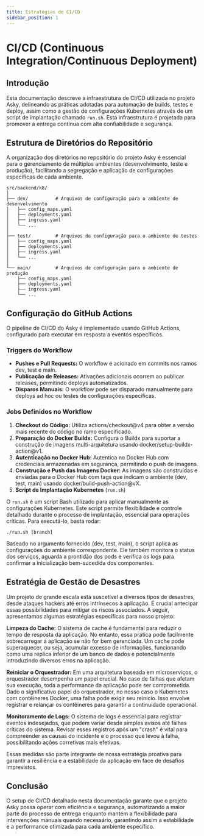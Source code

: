 ```yaml
---
title: Estratégias de CI/CD
sidebar_position: 1
---
```


# CI/CD (Continuous Integration/Continuous Deployment)

## Introdução
Esta documentação descreve a infraestrutura de CI/CD utilizada no projeto Asky, delineando as práticas adotadas para automação de builds, testes e deploy, assim como a gestão de configurações Kubernetes através de um script de implantação chamado `run.sh`. Esta infraestrutura é projetada para promover a entrega contínua com alta confiabilidade e segurança.

## Estrutura de Diretórios do Repositório
A organização dos diretórios no repositório do projeto Asky é essencial para o gerenciamento de múltiplos ambientes (desenvolvimento, teste e produção), facilitando a segregação e aplicação de configurações específicas de cada ambiente.

```
src/backend/k8/
│
├── dev/          # Arquivos de configuração para o ambiente de desenvolvimento
│   ├── config_maps.yaml
│   ├── deployments.yaml
│   ├── ingress.yaml
│   └── ...
│
├── test/         # Arquivos de configuração para o ambiente de testes
│   ├── config_maps.yaml
│   ├── deployments.yaml
│   ├── ingress.yaml
│   └── ...
│
└── main/         # Arquivos de configuração para o ambiente de produção
    ├── config_maps.yaml
    ├── deployments.yaml
    ├── ingress.yaml
    └── ...
```

## Configuração do GitHub Actions
O pipeline de CI/CD do Asky é implementado usando GitHub Actions, configurado para executar em resposta a eventos específicos.

### Triggers do Workflow
- **Pushes e Pull Requests:** O workflow é acionado em commits nos ramos dev, test e main.
- **Publicação de Releases:** Ativações adicionais ocorrem ao publicar releases, permitindo deploys automatizados.
- **Disparos Manuais:** O workflow pode ser disparado manualmente para deploys ad hoc ou testes de configurações específicas.

### Jobs Definidos no Workflow
1. **Checkout do Código:** Utiliza actions/checkout@v4 para obter a versão mais recente do código no ramo especificado.
2. **Preparação do Docker Buildx:** Configura o Buildx para suportar a construção de imagens multi-arquitetura usando docker/setup-buildx-action@v1.
3. **Autenticação no Docker Hub:** Autentica no Docker Hub com credenciais armazenadas em segurança, permitindo o push de imagens.
4. **Construção e Push das Imagens Docker:** As imagens são construídas e enviadas para o Docker Hub com tags que indicam o ambiente (dev, test, main) usando docker/build-push-action@vX.
5. **Script de Implantação Kubernetes** (`run.sh`)
   
O `run.sh` é um script Bash utilizado para aplicar manualmente as configurações Kubernetes. Este script permite flexibilidade e controle detalhado durante o processo de implantação, essencial para operações críticas. Para executá-lo, basta rodar:

```
./run.sh [branch]
```

Baseado no argumento fornecido (dev, test, main), o script aplica as configurações do ambiente correspondente. Ele também monitora o status dos serviços, aguarda a prontidão dos pods e verifica os logs para confirmar a inicialização bem-sucedida dos componentes.

## Estratégia de Gestão de Desastres
Um projeto de grande escala está suscetível a diversos tipos de desastres, desde ataques hackers até erros intrínsecos à aplicação. É crucial antecipar essas possibilidades para mitigar os riscos associados. A seguir, apresentamos algumas estratégias específicas para nosso projeto:

**Limpeza do Cache:** O sistema de cache é fundamental para reduzir o tempo de resposta da aplicação. No entanto, essa prática pode facilmente sobrecarregar a aplicação se não for bem gerenciada. Um cache pode superaquecer, ou seja, acumular excesso de informações, funcionando como uma réplica inferior de um banco de dados e potencialmente introduzindo diversos erros na aplicação.

**Reiniciar o Orquestrador:** Em uma arquitetura baseada em microserviços, o orquestrador desempenha um papel crucial. No caso de falhas que afetam sua execução, toda a performance da aplicação pode ser comprometida. Dado o significativo papel do orquestrador, no nosso caso o Kubernetes com contêineres Docker, uma falha pode exigir seu reinício. Isso envolve registrar e relançar os contêineres para garantir a continuidade operacional.

**Monitoramento de Logs:** O sistema de logs é essencial para registrar eventos indesejados, que podem variar desde simples avisos até falhas críticas do sistema. Revisar esses registros após um "crash" é vital para compreender as causas do incidente e o processo que levou à falha, possibilitando ações corretivas mais efetivas.

Essas medidas são parte integrante de nossa estratégia proativa para garantir a resiliência e a estabilidade da aplicação em face de desafios imprevistos.

## Conclusão
O setup de CI/CD detalhado nesta documentação garante que o projeto Asky possa operar com eficiência e segurança, automatizando a maior parte do processo de entrega enquanto mantém a flexibilidade para intervenções manuais quando necessário, garantindo assim a estabilidade e a performance otimizada para cada ambiente específico.